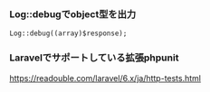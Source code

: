 ### Log::debugでobject型を出力
```
Log::debug((array)$response);
```

### Laravelでサポートしている拡張phpunit
https://readouble.com/laravel/6.x/ja/http-tests.html